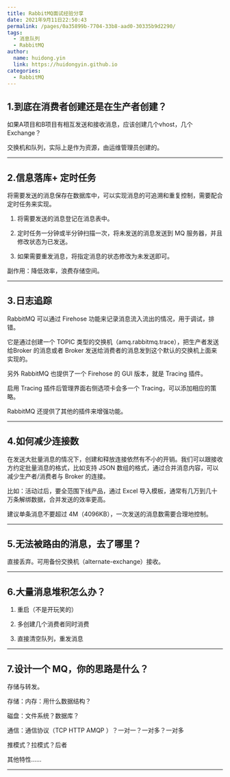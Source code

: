```yaml
---
title: RabbitMQ面试经验分享
date: 2021年9月11日22:50:43
permalink: /pages/0a35899b-7704-33b8-aad0-30335b9d2290/
tags: 
  - 消息队列
  - RabbitMQ
author: 
  name: huidong.yin
  link: https://huidongyin.github.io
categories: 
  - RabbitMQ
---
```


## 1.到底在消费者创建还是在生产者创建？

如果A项目和B项目有相互发送和接收消息，应该创建几个vhost，几个Exchange？

交换机和队列，实际上是作为资源，由运维管理员创建的。

---

## 2.信息落库+ 定时任务

将需要发送的消息保存在数据库中，可以实现消息的可追溯和重复控制，需要配合定时任务来实现。

1. 将需要发送的消息登记在消息表中。

2. 定时任务一分钟或半分钟扫描一次，将未发送的消息发送到 MQ 服务器，并且修改状态为已发送。

3. 如果需要重发消息，将指定消息的状态修改为未发送即可。

副作用：降低效率，浪费存储空间。

---

## 3.日志追踪

RabbitMQ 可以通过 Firehose 功能来记录消息流入流出的情况，用于调试，排错。

它是通过创建一个 TOPIC 类型的交换机（amq.rabbitmq.trace），把生产者发送给Broker 的消息或者 Broker 发送给消费者的消息发到这个默认的交换机上面来实现的。

另外 RabbitMQ 也提供了一个 Firehose 的 GUI 版本，就是 Tracing 插件。

启用 Tracing 插件后管理界面右侧选项卡会多一个 Tracing，可以添加相应的策略。

RabbitMQ 还提供了其他的插件来增强功能。

---

## 4.如何减少连接数

在发送大批量消息的情况下，创建和释放连接依然有不小的开销。我们可以跟接收方约定批量消息的格式，比如支持 JSON 数组的格式，通过合并消息内容，可以减少生产者/消费者与 Broker 的连接。

比如：活动过后，要全范围下线产品，通过 Excel 导入模板，通常有几万到几十万条解绑数据，合并发送的效率更高。

建议单条消息不要超过 4M（4096KB），一次发送的消息数需要合理地控制。

---

## 5.无法被路由的消息，去了哪里？

直接丢弃。可用备份交换机（alternate-exchange）接收。

---

## 6.大量消息堆积怎么办？

1. 重启（不是开玩笑的）

2. 多创建几个消费者同时消费

3. 直接清空队列，重发消息

---

## 7.设计一个 MQ，你的思路是什么？

存储与转发。

存储：内存：用什么数据结构？

磁盘：文件系统？数据库？

通信：通信协议（TCP HTTP AMQP ）？一对一？一对多？一对多

推模式？拉模式？后者

其他特性……

---